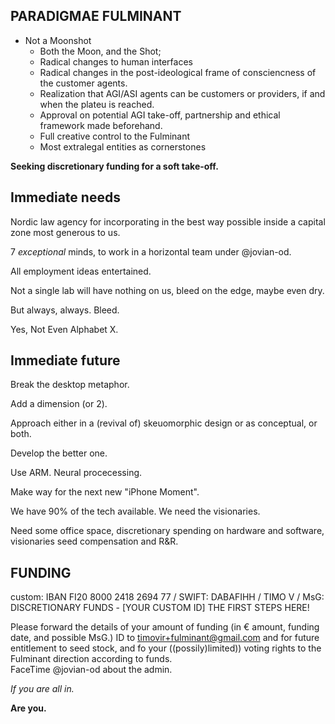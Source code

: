 PARADIGMAE FULMINANT  
---  

  * Not a Moonshot
    * Both the Moon, and the Shot;
    * Radical changes to human interfaces
    * Radical changes in the post-ideological frame of consciencness of the customer agents.
    * Realization that AGI/ASI agents can be customers or providers, if and when the plateu is reached.
    * Approval on potential AGI take-off, partnership and ethical framework made beforehand.
    * Full creative control to the Fulminant
    * Most extralegal entities as cornerstones

**Seeking discretionary funding for a soft take-off.**  


## Immediate needs

Nordic law agency for incorporating in the best way possible inside a capital zone most generous to us.  

7 *exceptional* minds, to work in a horizontal team under @jovian-od.  

All employment ideas entertained.  

Not a single lab will have nothing on us, bleed on the edge, maybe even dry.  

But always, always. Bleed.  

Yes, Not Even Alphabet X.  


## Immediate future

Break the desktop metaphor.  


Add a dimension (or 2).  


Approach either in a (revival of) skeuomorphic design or as conceptual, or both.   


Develop the better one.  


Use ARM. Neural procecessing.  

Make way for the next new "iPhone Moment".  

We have 90% of the tech available. We need the visionaries.   


Need some office space, discretionary spending on hardware and software, visionaries seed compensation and R&R.  

FUNDING  
---  

custom: IBAN FI20 8000 2418 2694 77 / SWIFT: DABAFIHH / TIMO V / MsG: DISCRETIONARY FUNDS - [YOUR CUSTOM ID]  THE FIRST STEPS HERE!  

Please forward the details of your amount of funding (in € amount, funding date, and possible MsG.) ID to timovir+fulminant@gmail.com and for future entitlement to seed stock, and fo your ((possily)limited)) voting rights to the Fulminant direction according to funds.    
FaceTime @jovian-od about the admin.

*If you are all in.*  

**Are you.**
